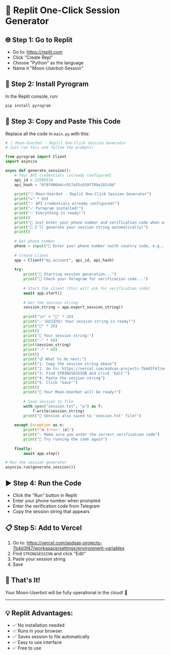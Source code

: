 # 🚀 Replit One-Click Session Generator

## 🌐 **Step 1: Go to Replit**
- Go to: https://replit.com
- Click "Create Repl"
- Choose "Python" as the language
- Name it "Moon-Userbot-Session"

## 🔧 **Step 2: Install Pyrogram**
In the Replit console, run:
```bash
pip install pyrogram
```

## 📝 **Step 3: Copy and Paste This Code**

Replace all the code in `main.py` with this:

```python
# 🌕 Moon-Userbot - Replit One-Click Session Generator
# Just run this and follow the prompts!

from pyrogram import Client
import asyncio

async def generate_session():
    # Your API credentials (already configured)
    api_id = 22595574
    api_hash = "6f8f406b4cc917a55c639f78be182c8d"
    
    print("🌕 Moon-Userbot - Replit One-Click Session Generator")
    print("=" * 60)
    print("✅ API credentials already configured!")
    print("✅ Pyrogram installed!")
    print("✅ Everything is ready!")
    print()
    print("📱 Just enter your phone number and verification code when asked.")
    print("🔑 I'll generate your session string automatically!")
    print()
    
    # Get phone number
    phone = input("📱 Enter your phone number (with country code, e.g., +1234567890): ")
    
    # Create client
    app = Client("my_account", api_id, api_hash)
    
    try:
        print("🔄 Starting session generation...")
        print("📱 Check your Telegram for verification code...")
        
        # Start the client (this will ask for verification code)
        await app.start()
        
        # Get the session string
        session_string = app.export_session_string()
        
        print("\n" + "🎉" * 20)
        print("✅ SUCCESS! Your session string is ready!")
        print("🎉" * 20)
        print()
        print("🔑 Your session string:")
        print("-" * 60)
        print(session_string)
        print("-" * 60)
        print()
        print("📋 What to do next:")
        print("1. Copy the session string above")
        print("2. Go to: https://vercel.com/asdsas-projects-7b4d3f47/workspace/settings/environment-variables")
        print("3. Find STRINGSESSION and click 'Edit'")
        print("4. Paste the session string")
        print("5. Click 'Save'")
        print()
        print("🎉 Your Moon-Userbot will be ready!")
        
        # Save session to file
        with open("session.txt", "w") as f:
            f.write(session_string)
        print("💾 Session also saved to 'session.txt' file!")
        
    except Exception as e:
        print(f"❌ Error: {e}")
        print("💡 Make sure you enter the correct verification code")
        print("🔄 Try running the code again")
    
    finally:
        await app.stop()

# Run the session generator
asyncio.run(generate_session())
```

## ▶️ **Step 4: Run the Code**
- Click the "Run" button in Replit
- Enter your phone number when prompted
- Enter the verification code from Telegram
- Copy the session string that appears

## 📋 **Step 5: Add to Vercel**
1. Go to: https://vercel.com/asdsas-projects-7b4d3f47/workspace/settings/environment-variables
2. Find `STRINGSESSION` and click "Edit"
3. Paste your session string
4. Save

## 🎉 **That's It!**

Your Moon-Userbot will be fully operational in the cloud! 🚀

---

## 💡 **Replit Advantages:**
- ✅ No installation needed
- ✅ Runs in your browser
- ✅ Saves session to file automatically
- ✅ Easy to use interface
- ✅ Free to use
